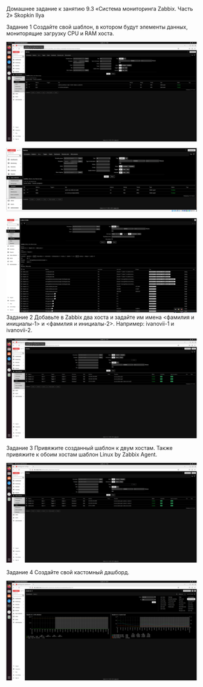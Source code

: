 Домашнее задание к занятию 9.3 «Система мониторинга Zabbix. Часть 2» Skopkin Ilya

Задание 1
Создайте свой шаблон, в котором будут элементы данных, мониторящие загрузку CPU и RAM хоста.

![alt text](https://github.com/matiz86/git_hw-9-3/blob/main/VirtualBox_matiz_23_03_2023_18_40_07.png)

![alt text](https://github.com/matiz86/git_hw-9-3/blob/main/Screenshot_1.png)

![alt text](https://github.com/matiz86/git_hw-9-3/blob/main/Screenshot_2.png)
Задание 2
Добавьте в Zabbix два хоста и задайте им имена <фамилия и инициалы-1> и <фамилия и инициалы-2>. Например: ivanovii-1 и ivanovii-2.


![alt text](https://github.com/matiz86/git_hw-9-3/blob/main/VirtualBox_matiz_23_03_2023_18_47_36.png)

Задание 3
Привяжите созданный шаблон к двум хостам. Также привяжите к обоим хостам шаблон Linux by Zabbix Agent.

![alt text](https://github.com/matiz86/git_hw-9-3/blob/main/VirtualBox_matiz_23_03_2023_18_56_53.png)


Задание 4
Создайте свой кастомный дашборд.

![alt text](https://github.com/matiz86/git_hw-9-3/blob/main/VirtualBox_matiz_23_03_2023_19_10_31.png)


